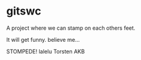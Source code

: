 # gitswc
A project where we can stamp on each others feet.

It will get funny. believe me...

STOMPEDE! lalelu Torsten AKB
